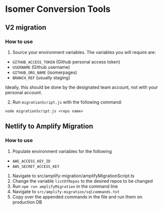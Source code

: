 # Isomer Conversion Tools

## V2 migration

### How to use

1. Source your environment variables. The variables you will require are:

- `GITHUB_ACCESS_TOKEN` (Github personal access token)
- `USERNAME` (Github username)
- `GITHUB_ORG_NAME` (isomerpages)
- `BRANCH_REF` (usually staging)

Ideally, this should be done by the designated team account, not with your personal account.

2. Run `migrationScript.js` with the following command:

```
node migrationScript.js <repo name>
```

## Netlify to Amplify Migration

### How to use

1. Populate environment variables for the following

- `AWS_ACCESS_KEY_ID`
- `AWS_SECRET_ACCESS_KEY`

1. Navigate to src/amplify-migration/amplifyMigrationScript.ts
2. Change the variable `listOfRepos` to the desired repos to be changed
3. Run `npm run amplifyMigration` in the command line
4. Navigate to `src/amplify-migration/sqlcommands.txt`
5. Copy over the appended commands in the file and run them on production DB
